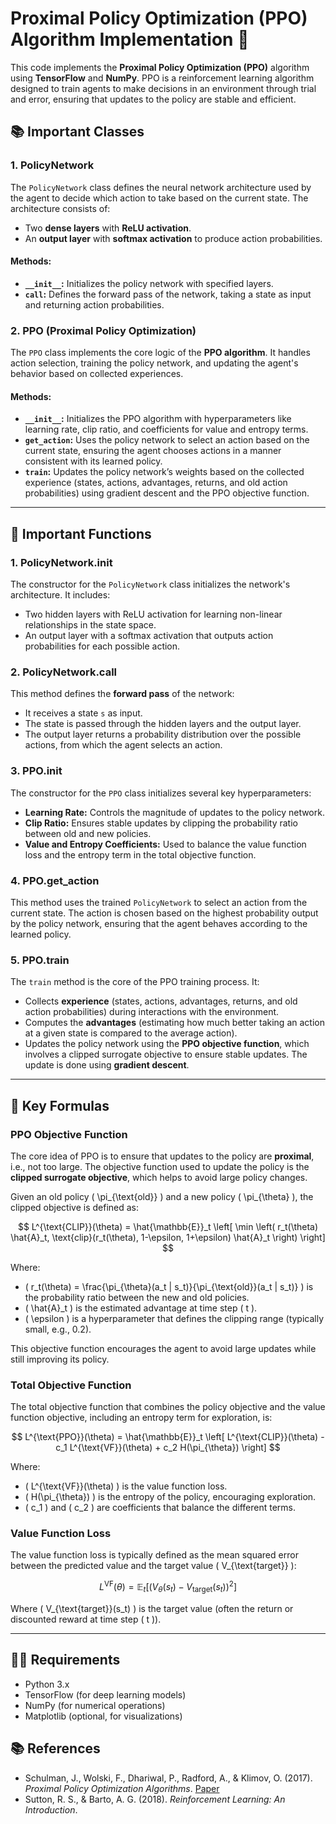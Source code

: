 # Proximal Policy Optimization (PPO) Algorithm Implementation 🚀

This code implements the **Proximal Policy Optimization (PPO)** algorithm using **TensorFlow** and **NumPy**. PPO is a reinforcement learning algorithm designed to train agents to make decisions in an environment through trial and error, ensuring that updates to the policy are stable and efficient.

## 📚 Important Classes

### 1. **PolicyNetwork**
The `PolicyNetwork` class defines the neural network architecture used by the agent to decide which action to take based on the current state. The architecture consists of:
- Two **dense layers** with **ReLU activation**.
- An **output layer** with **softmax activation** to produce action probabilities.

#### Methods:
- **`__init__`:** Initializes the policy network with specified layers.
- **`call`:** Defines the forward pass of the network, taking a state as input and returning action probabilities.

### 2. **PPO (Proximal Policy Optimization)**
The `PPO` class implements the core logic of the **PPO algorithm**. It handles action selection, training the policy network, and updating the agent's behavior based on collected experiences.

#### Methods:
- **`__init__`:** Initializes the PPO algorithm with hyperparameters like learning rate, clip ratio, and coefficients for value and entropy terms.
- **`get_action`:** Uses the policy network to select an action based on the current state, ensuring the agent chooses actions in a manner consistent with its learned policy.
- **`train`:** Updates the policy network’s weights based on the collected experience (states, actions, advantages, returns, and old action probabilities) using gradient descent and the PPO objective function.

---

## 🎯 Important Functions

### 1. **PolicyNetwork.__init__**
The constructor for the `PolicyNetwork` class initializes the network's architecture. It includes:
- Two hidden layers with ReLU activation for learning non-linear relationships in the state space.
- An output layer with a softmax activation that outputs action probabilities for each possible action.

### 2. **PolicyNetwork.call**
This method defines the **forward pass** of the network:
- It receives a state `s` as input.
- The state is passed through the hidden layers and the output layer.
- The output layer returns a probability distribution over the possible actions, from which the agent selects an action.

### 3. **PPO.__init__**
The constructor for the `PPO` class initializes several key hyperparameters:
- **Learning Rate:** Controls the magnitude of updates to the policy network.
- **Clip Ratio:** Ensures stable updates by clipping the probability ratio between old and new policies.
- **Value and Entropy Coefficients:** Used to balance the value function loss and the entropy term in the total objective function.

### 4. **PPO.get_action**
This method uses the trained `PolicyNetwork` to select an action from the current state. The action is chosen based on the highest probability output by the policy network, ensuring that the agent behaves according to the learned policy.

### 5. **PPO.train**
The `train` method is the core of the PPO training process. It:
- Collects **experience** (states, actions, advantages, returns, and old action probabilities) during interactions with the environment.
- Computes the **advantages** (estimating how much better taking an action at a given state is compared to the average action).
- Updates the policy network using the **PPO objective function**, which involves a clipped surrogate objective to ensure stable updates. The update is done using **gradient descent**.

---

## 🧠 Key Formulas

### PPO Objective Function

The core idea of PPO is to ensure that updates to the policy are **proximal**, i.e., not too large. The objective function used to update the policy is the **clipped surrogate objective**, which helps to avoid large policy changes. 

Given an old policy \( \pi_{\text{old}} \) and a new policy \( \pi_{\theta} \), the clipped objective is defined as:

$$
L^{\text{CLIP}}(\theta) = \hat{\mathbb{E}}_t \left[ \min \left( r_t(\theta) \hat{A}_t, \text{clip}(r_t(\theta), 1-\epsilon, 1+\epsilon) \hat{A}_t \right) \right]
$$

Where:
- \( r_t(\theta) = \frac{\pi_{\theta}(a_t | s_t)}{\pi_{\text{old}}(a_t | s_t)} \) is the probability ratio between the new and old policies.
- \( \hat{A}_t \) is the estimated advantage at time step \( t \).
- \( \epsilon \) is a hyperparameter that defines the clipping range (typically small, e.g., 0.2).

This objective function encourages the agent to avoid large updates while still improving its policy.

### Total Objective Function

The total objective function that combines the policy objective and the value function objective, including an entropy term for exploration, is:

$$
L^{\text{PPO}}(\theta) = \hat{\mathbb{E}}_t \left[ L^{\text{CLIP}}(\theta) - c_1 L^{\text{VF}}(\theta) + c_2 H(\pi_{\theta}) \right]
$$

Where:
- \( L^{\text{VF}}(\theta) \) is the value function loss.
- \( H(\pi_{\theta}) \) is the entropy of the policy, encouraging exploration.
- \( c_1 \) and \( c_2 \) are coefficients that balance the different terms.

### Value Function Loss

The value function loss is typically defined as the mean squared error between the predicted value and the target value \( V_{\text{target}} \):

$$
L^{\text{VF}}(\theta) = \mathbb{E}_t \left[ \left( V_{\theta}(s_t) - V_{\text{target}}(s_t) \right)^2 \right]
$$

Where \( V_{\text{target}}(s_t) \) is the target value (often the return or discounted reward at time step \( t \)).

---

## 🧑‍💻 Requirements

- Python 3.x
- TensorFlow (for deep learning models)
- NumPy (for numerical operations)
- Matplotlib (optional, for visualizations)

## 📚 References

- Schulman, J., Wolski, F., Dhariwal, P., Radford, A., & Klimov, O. (2017). *Proximal Policy Optimization Algorithms*. [Paper](https://arxiv.org/abs/1707.06347)
- Sutton, R. S., & Barto, A. G. (2018). *Reinforcement Learning: An Introduction*.
